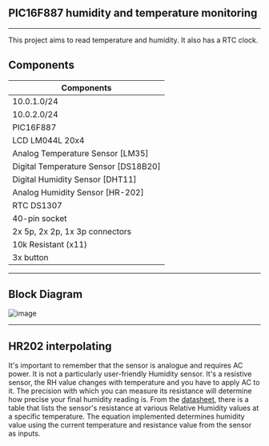 ## PIC16F887 humidity and temperature monitoring
***
  This project aims to read temperature and humidity. It also has a RTC clock.

## Components

| Components                            |
| --------------------------------------|
| 10.0.1.0/24          | 10.0.128.0/24  | 
| 10.0.2.0/24          | 10.0.129.0/24  |  
| PIC16F887                             |
| LCD LM044L 20x4                       |
| Analog Temperature Sensor [LM35]      |
| Digital Temperature Sensor [DS18B20]  |
| Digital Humidity Sensor [DHT11]       |
| Analog Humidity Sensor [HR-202]       |
| RTC DS1307                            |     
| 40-pin socket                         |
| 2x 5p, 2x 2p, 1x 3p connectors        |        
| 10k Resistant (x11)                   |
| 3x button                             |    

***
## Block Diagram

![image](https://user-images.githubusercontent.com/85832851/163269096-8037a01f-6a63-44d1-829f-f6d8c25f0840.png)

***
## HR202 interpolating

  It's important to remember that the sensor is analogue and requires AC power. It is not a particularly user-friendly Humidity sensor.
It's a resistive sensor, the RH value changes with temperature and you have to apply AC to it.
The precision with which you can measure its resistance will determine how precise your final humidity reading is.
From the [datasheet](https://www.elecrow.com/download/HR202%20Humidity%20Sensor.pdf), there is a table that lists the sensor's resistance at various Relative Humidity values at a specific temperature. 
  The equation implemented determines humidity value using the current temperature and resistance value from the sensor as inputs. 
